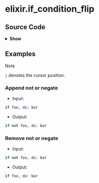 # elixir.if_condition_flip

## Source Code

<details>
<summary><strong>Show</strong></summary>

```lua
return {
  {
    input = {
      type = "query",
      pattern = [[
        (
          (call
            target: (identifier) @identifier
            (arguments
              [
                (identifier)
                (call)
              ] @__input__
            )
          )
          (#eq? @identifier "if")
        )
      ]],
      container = "call",
    },
    replacement = { "not @__input__", "!@__input__" },
    preview = true,
    filetype = "elixir",
    description = "Append not or negate",
    example = {
      input = "if foo, do: bar",
      output = "if not foo, do: bar",
    },
  },
  {
    input = {
      type = "query",
      pattern = [[
        (
          (call
            target: (identifier) @identifier
            (arguments
              (unary_operator
                operand: (_) @condition
              ) @__input__
            )
          )
          (#eq? @identifier "if")
        )
      ]],
      container = "call",
    },
    replacement = "@condition",
    filetype = "elixir",
    description = "Remove not or negate",
    example = {
      input = "if not foo, do: bar",
      output = "if foo, do: bar",
    },
  },
}
```

</details>

## Examples

> [!NOTE]
> `|` denotes the cursor position.

### Append not or negate



- Input:

```elixir
if foo, do: bar
```

- Output:

```elixir
if not foo, do: bar
```

### Remove not or negate



- Input:

```elixir
if not foo, do: bar
```

- Output:

```elixir
if foo, do: bar
```